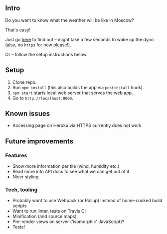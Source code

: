 ## Intro

Do you want to know what the weather will be like in Moscow?

That's easy!

Just go [here](http://greatweather.herokuapp.com) to find out – might take a few seconds to wake up the dyno (also, no `https` for now please!).

Or – follow the setup instructions below.


## Setup

1. Clone repo.
2. Run `npm install` (this also builds the app via `postinstall` hook).
3. `npm start` starts local web server that serves the web app.
4. Go to `http://localhost:8000`.


## Known issues

* Accessing page on Heroku via HTTPS currently does not work


## Future improvements

### Features

* Show more information per tile (wind, humidity etc.)
* Read more into API docs to see what we can get out of it
* Nicer styling


### Tech, tooling

* Probably want to use Webpack (or Rollup) instead of home-cooked build scripts
* Want to run linter, tests on Travis CI
* Minification (and source maps)
* Pre-render views on server ('isomorphic' JavaScript)?
* Tests!
